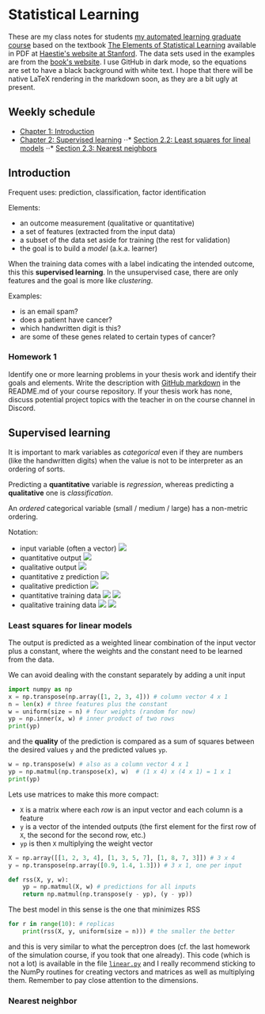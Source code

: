 # Statistical Learning

These are my class notes for
students
[my automated learning graduate course](https://elisa.dyndns-web.com/teaching/sys/apraut/) based
on the
textbook
[The Elements of Statistical Learning](https://link.springer.com/book/10.1007/978-0-387-84858-7) available
in PDF
at
[Haestie's website at Stanford](https://web.stanford.edu/~hastie/Papers/ESLII.pdf).
The data sets used in the examples are from
the [book's website](https://www-stat.stanford.edu/ElemStatLearn). I
use GitHub in dark mode, so the equations are set to have a black
background with white text. I hope that there will be native LaTeX
rendering in the markdown soon, as they are a bit ugly at present.

## Weekly schedule

+ [Chapter 1: Introduction](#introduction)
+ [Chapter 2: Supervised learning](#supervised-learning)
⋅⋅* [Section 2.2: Least squares for lineal  models](#least-squares-for-linear-models)
⋅⋅* [Section 2.3: Nearest neighbors](#nearest-neighbors)

## Introduction

Frequent uses: prediction, classification, factor identification

Elements: 

+ an outcome measurement (qualitative or quantitative)
+ a set of features (extracted from the input data)
+ a subset of the data set aside for training (the rest for
  validation)
+ the goal is to build a _model_ (a.k.a. learner) 

When the training data comes with a label indicating the intended
outcome, this this **supervised learning**. In the unsupervised case,
there are only features and the goal is more like _clustering_.

Examples: 

- is an email spam?
- does a patient have cancer?
- which handwritten digit is this?
- are some of these genes related to certain types of cancer?

### Homework 1

Identify one or more learning problems in your thesis work and
identify their goals and elements. Write the description
with
[GitHub markdown](https://github.com/adam-p/markdown-here/wiki/Markdown-Cheatsheet) in
the README.md of your course repository. If your thesis work has none,
discuss potential project topics with the teacher in on the course
channel in Discord.


## Supervised learning

It is important to mark variables as _categorical_ even if they are
numbers (like the handwritten digits) when the value is not to be
interpreter as an ordering of sorts.

Predicting a **quantitative** variable is _regression_, whereas
predicting a **qualitative** one is _classification_.

An _ordered_ categorical variable (small / medium / large) has a
non-metric ordering.

Notation:

+ input variable (often a vector) ![](https://latex.codecogs.com/gif.latex?\bg_black&space;X) 
+ quantitative output ![](https://latex.codecogs.com/gif.latex?\bg_black&space;Y) 
+ qualitative output ![](https://latex.codecogs.com/gif.latex?\bg_black&space;G) 
+ quantitative
z		prediction ![](https://latex.codecogs.com/gif.latex?\bg_black&space;\hat{Y}) 
+ qualitative
prediction ![](https://latex.codecogs.com/gif.latex?\bg_black&space;\hat{G}) 
+ quantitative training
  data
  ![](https://latex.codecogs.com/gif.latex?\bg_black&space;(x_i,&space;y_i))
  ![](https://latex.codecogs.com/gif.latex?\bg_black&space;i&space;\in&space;1,\ldots,n) 
+ qualitative training data ![](https://latex.codecogs.com/gif.latex?\bg_black&space;(x_i,&space;g_i)) 
		 ![](https://latex.codecogs.com/gif.latex?\bg_black&space;i&space;\in&space;1,\ldots,n) 

### Least squares for linear models

The output is predicted as a weighted linear combination of the input
vector plus a constant, where the weights and the constant need to be
learned from the data. 

We can avoid dealing with the constant separately by adding a unit
input
```python
import numpy as np	
x = np.transpose(np.array([1, 2, 3, 4])) # column vector 4 x 1                  
n = len(x) # three features plus the constant                                   
w = uniform(size = n) # four weights (random for now)                           
yp = np.inner(x, w) # inner product of two rows        
print(yp)
```
and the **quality** of the prediction is compared as a sum of squares
between the desired values `y` and the predicted values `yp`. 
```python
w = np.transpose(w) # also as a column vector 4 x 1                             
yp = np.matmul(np.transpose(x), w)  # (1 x 4) x (4 x 1) = 1 x 1                 
print(yp)
``` 
Lets use matrices to make this more compact:

+ `X` is a matrix where each _row_ is an input vector and each column
  is a feature
+ `y` is a vector of the intended outputs (the first element for the
  first row of `X`, the second for the second row, etc.)
+ `yp` is then `X` multiplying the weight vector

```python
X = np.array([[1, 2, 3, 4], [1, 3, 5, 7], [1, 8, 7, 3]]) # 3 x 4                
y = np.transpose(np.array([0.9, 1.4, 1.3])) # 3 x 1, one per input    

def rss(X, y, w):
    yp = np.matmul(X, w) # predictions for all inputs                           
    return np.matmul(np.transpose(y - yp), (y - yp))
```

The best model in this sense is the one that minimizes RSS
```python
for r in range(10): # replicas                                                  
    print(rss(X, y, uniform(size = n)))	# the smaller the better     
``` 
and this is very similar to what the perceptron does (cf. the last
homework of the simulation course, if you took that one already). This
code (which is not a lot) is available in the
file
[`linear.py`](https://github.com/satuelisa/StatisticalLearning/blob/main/linear.py) and
I really recommend sticking to the NumPy routines for creating vectors
and matrices as well as multiplying them. Remember to pay close
attention to the dimensions.

### Nearest neighbor
 
